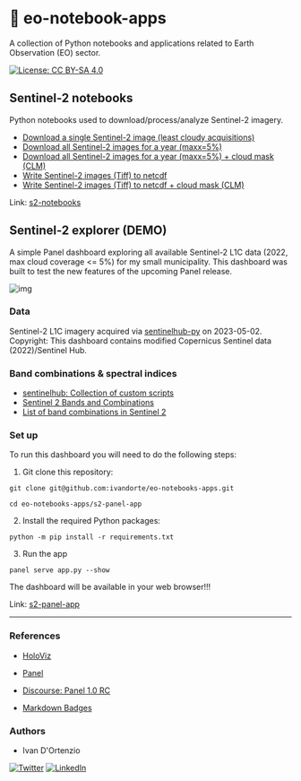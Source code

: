 # :satellite: eo-notebook-apps

A collection of Python notebooks and applications related to Earth Observation (EO) sector.

[![License: CC BY-SA 4.0](https://img.shields.io/badge/License-CC%20BY--SA%204.0-lightgrey.svg)](https://creativecommons.org/licenses/by/4.0/)

## Sentinel-2 notebooks

Python notebooks used to download/process/analyze Sentinel-2 imagery.

* [Download a single Sentinel-2 image (least cloudy acquisitions)](https://github.com/ivandorte/eo-notebooks-apps/blob/main/s2-notebooks/01a_download_single.ipynb)
* [Download all Sentinel-2 images for a year (maxx=5%)](https://github.com/ivandorte/eo-notebooks-apps/blob/main/s2-notebooks/01b_download_multi.ipynb)
* [Download all Sentinel-2 images for a year (maxx=5%) + cloud mask (CLM)](https://github.com/ivandorte/eo-notebooks-apps/blob/main/s2-notebooks/01c_download_multi_clm.ipynb)
* [Write Sentinel-2 images (Tiff) to netcdf](https://github.com/ivandorte/eo-notebooks-apps/blob/main/s2-notebooks/02a_tiff_to_netcdf.ipynb)
* [Write Sentinel-2 images (Tiff) to netcdf + cloud mask (CLM)](https://github.com/ivandorte/eo-notebooks-apps/blob/main/s2-notebooks/02b_tiff_to_netcdf_clm.ipynb)

Link: [s2-notebooks](https://github.com/ivandorte/eo-notebooks-apps/tree/main/s2-notebooks)

## Sentinel-2 explorer (DEMO)

A simple Panel dashboard exploring all available Sentinel-2 L1C data (2022, max cloud coverage <= 5%) for my small municipality. This dashboard was built to test the new features of the upcoming Panel release.

![img](https://github.com/ivandorte/eo-notebooks-apps/blob/main/s2-panel-app/images/dashboard.png)

### Data

Sentinel-2 L1C imagery acquired via [sentinelhub-py](https://sentinelhub-py.readthedocs.io) on 2023-05-02. Copyright: This dashboard contains modified Copernicus Sentinel data (2022)/Sentinel Hub.

### Band combinations & spectral indices

- [sentinelhub: Collection of custom scripts](https://custom-scripts.sentinel-hub.com/custom-scripts/sentinel-2/sentinel-2/)
- [Sentinel 2 Bands and Combinations](https://gisgeography.com/sentinel-2-bands-combinations/)
- [List of band combinations in Sentinel 2](https://giscrack.com/list-of-band-combinations-in-sentinel-2a/)

### Set up
To run this dashboard you will need to do the following steps:

1. Git clone this repository:

`git clone git@github.com:ivandorte/eo-notebooks-apps.git`

`cd eo-notebooks-apps/s2-panel-app`

2. Install the required Python packages:

`python -m pip install -r requirements.txt`

3. Run the app

`panel serve app.py --show`

The dashboard will be available in your web browser!!!

Link: [s2-panel-app](https://github.com/ivandorte/eo-notebooks-apps/tree/main/s2-panel-app)

---

### References

- [HoloViz](https://holoviz.org/)

- [Panel](https://pyviz-dev.github.io/panel/reference/index.html)

- [Discourse: Panel 1.0 RC](https://discourse.holoviz.org/t/panel-1-0-release-candidate/5268)

- [Markdown Badges](https://github.com/Ileriayo/markdown-badges)

### Authors

- Ivan D'Ortenzio

[![Twitter](https://img.shields.io/badge/Twitter-%231DA1F2.svg?style=for-the-badge&logo=Twitter&logoColor=white)](https://twitter.com/ivanziogeo)
[![LinkedIn](https://img.shields.io/badge/linkedin-%230077B5.svg?style=for-the-badge&logo=linkedin&logoColor=white)](https://www.linkedin.com/in/ivan-d-ortenzio/)
